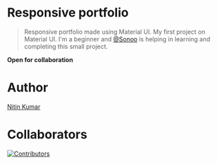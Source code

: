 # Responsive portfolio

> Responsive portfolio made using Material UI. 
> My first project on Material UI. I'm a beginner and [@Sonoo](https://github.com/Sonooo) is helping in learning and completing this small project.


**Open for collaboration**

# Author

[Nitin Kumar](https://linkedin.com/in/nitin30kumar/)

# Collaborators

[![Contributors](https://contrib.rocks/image?repo=responsive-portfolio)](https://github.com/EddieHubCommunity/LinkFree/graphs/contributors)
